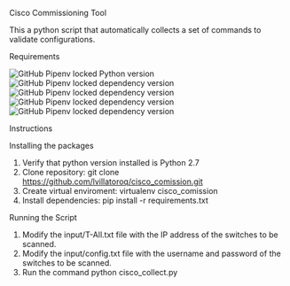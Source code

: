 Cisco Commissioning Tool 

This a python script that automatically collects a set of commands to validate configurations. 

Requirements

![GitHub Pipenv locked Python version](https://img.shields.io/github/pipenv/locked/python-version/lvillatoroq/cisco_comission?style=for-the-badge)
![GitHub Pipenv locked dependency version](https://img.shields.io/github/pipenv/locked/dependency-version/lvillatoroq/cisco_comission/netmiko?style=for-the-badge)
![GitHub Pipenv locked dependency version](https://img.shields.io/github/pipenv/locked/dependency-version/lvillatoroq/cisco_comission/textfsm?style=for-the-badge)
![GitHub Pipenv locked dependency version](https://img.shields.io/github/pipenv/locked/dependency-version/lvillatoroq/cisco_comission/xlsxwriter?style=for-the-badge)
![GitHub Pipenv locked dependency version](https://img.shields.io/github/pipenv/locked/dependency-version/lvillatoroq/cisco_comission/openpyxl?style=for-the-badge)


Instructions 

Installing the packages

1. Verify that python version installed is Python 2.7
2. Clone repository: git clone https://github.com/lvillatoroq/cisco_comission.git
3. Create virtual enviroment: virtualenv cisco_comission
4. Install dependencies: pip install -r requirements.txt

Running the Script

1. Modify the input/T-All.txt file with the IP address of the switches to be scanned.
2. Modify the input/config.txt file with the username and password of the switches to be scanned. 
3. Run the command python cisco_collect.py 

